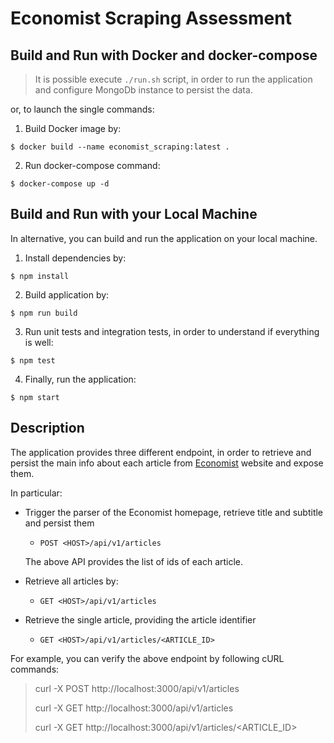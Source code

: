 # Economist Scraping Assessment

## Build and Run with Docker and docker-compose

> It is possible execute `./run.sh` script, in order to run the application and configure MongoDb instance to persist the data.

or, to launch the single commands:

1. Build Docker image by:

```shell
$ docker build --name economist_scraping:latest .
```

2. Run docker-compose command:

```shell
$ docker-compose up -d 
```

## Build and Run with your Local Machine

In alternative, you can build and run the application on your local machine.

1. Install dependencies by:

```shell
$ npm install
```

2. Build application by:

```shell
$ npm run build
```

3. Run unit tests and integration tests, in order to understand if everything is well:

```shell
$ npm test
```

4. Finally, run the application:

```shell
$ npm start
```

## Description

The application provides three different endpoint, in order to retrieve and persist the main info about each article
from [Economist](https://www.economist.com/)
website and expose them.

In particular:

- Trigger the parser of the Economist homepage, retrieve title and subtitle and persist them
    - `POST <HOST>/api/v1/articles`
      
    The above API provides the list of ids of each article.


- Retrieve all articles by:
    - `GET <HOST>/api/v1/articles`


- Retrieve the single article, providing the article identifier
    - `GET <HOST>/api/v1/articles/<ARTICLE_ID>`

For example, you can verify the above endpoint by following cURL commands:
> curl -X POST http://localhost:3000/api/v1/articles
> 
> curl -X GET http://localhost:3000/api/v1/articles
> 
> curl -X GET http://localhost:3000/api/v1/articles/<ARTICLE_ID>
